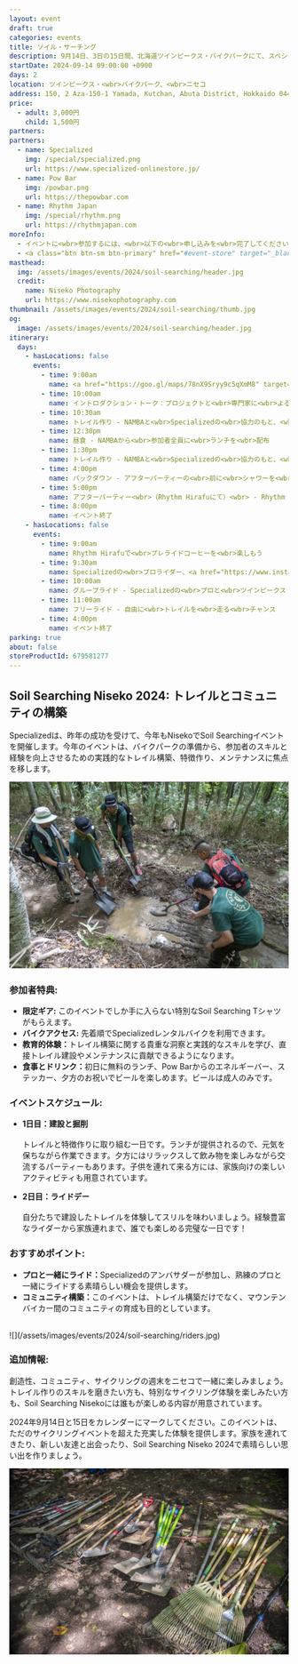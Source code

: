 ```yaml
---
layout: event
draft: true
categories: events
title: ソイル・サーチング
description: 9月14日、3日の15日間、北海道ツインピークス・バイクパークにて、スペシャライズドとNAMBAの共同イベント「Soil Searching in Niseko」が開催されます。
startDate: 2024-09-14 09:00:00 +0900
days: 2
location: ツインピークス・<wbr>バイクパーク、<wbr>ニセコ
address: 150, 2 Aza-150-1 Yamada, Kutchan, Abuta District, Hokkaido 044-0081
price:
  - adult: 3,000円
    child: 1,500円
partners:
partners:
  - name: Specialized
    img: /special/specialized.png
    url: https://www.specialized-onlinestore.jp/
  - name: Pow Bar
    img: /powbar.png
    url: https://thepowbar.com
  - name: Rhythm Japan
    img: /special/rhythm.png
    url: https://rhythmjapan.com
moreInfo:
  - イベントに<wbr>参加するには、<wbr>以下の<wbr>申し込みを<wbr>完了してください。
  - <a class="btn btn-sm btn-primary" href="#event-store" target="_blank">お申し込みはこちら</a>
masthead:
  img: /assets/images/events/2024/soil-searching/header.jpg
  credit:
    name: Niseko Photography
    url: https://www.nisekophotography.com
thumbnail: /assets/images/events/2024/soil-searching/thumb.jpg
og:
  image: /assets/images/events/2024/soil-searching/header.jpg
itinerary:
  days:
    - hasLocations: false
      events:
        - time: 9:00am
          name: <a href="https://goo.gl/maps/78nX9Sryy9c5qXmM8" target="_blank">Rhythm Hirafu</a>にて受付
        - time: 10:00am
          name: イントロダクション・トーク：プロジェクトと<wbr>専門家に<wbr>よる<wbr>Soil Searching Program に<wbr>ついて<wbr>学ぶ
        - time: 10:30am
          name: トレイル作り - NAMBAと<wbr>Specializedの<wbr>協力のもと、<wbr>バイクパーク内の<wbr>トレイル造成を<wbr>体験。
        - time: 12:30pm
          name: 昼食 - NAMBAから<wbr>参加者全員に<wbr>ランチを<wbr>配布
        - time: 1:30pm
          name: トレイル作り - NAMBAと<wbr>Specializedの<wbr>協力のもと、<wbr>バイクパーク内の<wbr>トレイル造成を<wbr>体験。
        - time: 4:00pm
          name: パックダウン - アフターパーティーの<wbr>前に<wbr>シャワーを<wbr>浴びたり、<wbr>昼寝を<wbr>したりする<wbr>良い<wbr>時間です！
        - time: 5:00pm
          name: アフターパーティー<wbr>（Rhythm Hirafuにて）<wbr> - Rhythm Hirafuにてビールと<wbr>軽食を<wbr>お楽しみください！
        - time: 8:00pm
          name: イベント終了
    - hasLocations: false
      events:
        - time: 9:00am
          name: Rhythm Hirafuで<wbr>プレライドコーヒーを<wbr>楽しもう
        - time: 9:30am
          name: Specializedの<wbr>プロライダー、<a href="https://www.instagram.com/yuki_kishi_/" target="_blank">Yuki Kishi</a>に<wbr>よる<wbr>MTBトリックショーと<wbr>Q&A
        - time: 10:00am
          name: グループライド - Specializedの<wbr>プロと<wbr>ツインピークス・バイクパークを<wbr>作る<wbr>チームに<wbr>よる<wbr>オーガナイズドライド
        - time: 11:00am
          name: フリーライド - 自由に<wbr>トレイルを<wbr>走る<wbr>チャンス
        - time: 4:00pm
          name: イベント終了
parking: true
about: false
storeProductId: 679581277
---
```

## <span class="ja">Soil Searching Niseko 2024: トレイルと<wbr>コミュニティの<wbr>構築</span>

<span class="ja">Specializedは、<wbr>昨年の<wbr>成功を<wbr>受けて、<wbr>今年も<wbr>Nisekoで<wbr>Soil Searchingイベントを<wbr>開催します。<wbr>今年の<wbr>イベントは、<wbr>バイクパークの<wbr>準備から、<wbr>参加者の<wbr>スキルと<wbr>経験を<wbr>向上させる<wbr>ための<wbr>実践的な<wbr>トレイル構築、<wbr>特徴作り、<wbr>メンテナンスに<wbr>焦点を<wbr>移します。</span>

![](/assets/images/events/2024/soil-searching/learn.jpg)

### 参加者特典:

- <span class="ja"><strong >限定ギア:</strong> この<wbr>イベントでしか<wbr>手に<wbr>入らない<wbr>特別な<wbr>Soil Searching Tシャツが<wbr>もらえます。</span>
- <span class="ja"><strong >バイクアクセス:</strong> 先着順で<wbr>Specializedレンタルバイクを<wbr>利用できます。</span>
- <span class="ja"><strong >教育的体験：</strong>トレイル構築に<wbr>関する<wbr>貴重な<wbr>洞察と<wbr>実践的な<wbr>スキルを<wbr>学び、<wbr>直接トレイル建設や<wbr>メンテナンスに<wbr>貢献できるようになります。</span>
- <span class="ja"><strong >食事と<wbr>ドリンク：</strong>初日に<wbr>無料の<wbr>ランチ、<wbr>Pow Barからの<wbr>エネルギーバー、<wbr>ステッカー、<wbr>夕方の<wbr>お祝いで<wbr>ビールを<wbr>楽しめます。<wbr>ビールは<wbr>成人のみです。</span>

### イベントスケジュール:


- <span class="ja"><strong >1日目：建設と<wbr>掘削</strong><br ></br>トレイルと<wbr>特徴作りに<wbr>取り組む<wbr>一日です。<wbr>ランチが<wbr>提供されるので、<wbr>元気を<wbr>保ちながら<wbr>作業できます。<wbr>夕方には<wbr>リラックスして<wbr>飲み物を<wbr>楽しみながら<wbr>交流する<wbr>パーティーも<wbr>あります。<wbr>子供を<wbr>連れて<wbr>来る<wbr>方には、<wbr>家族向けの<wbr>楽しい<wbr>アクティビティも<wbr>用意されています。</span>

- <span class="ja"><strong >2日目：ライドデー</strong><br ></br>自分たちで<wbr>建設した<wbr>トレイルを<wbr>体験して<wbr>スリルを<wbr>味わいましょう。<wbr>経験豊富な<wbr>ライダーから<wbr>家族連れまで、<wbr>誰でも<wbr>楽しめる<wbr>完璧な<wbr>一日です！</span>

### おすすめポイント:

- <span class="ja"><strong >プロと<wbr>一緒に<wbr>ライド：</strong>Specializedの<wbr>アンバサダーが<wbr>参加し、<wbr>熟練の<wbr>プロと<wbr>一緒に<wbr>ライドする<wbr>素晴らしい<wbr>機会を<wbr>提供します。</span>
- <span class="ja"><strong >コミュニティ構築：</strong>この<wbr>イベントは、<wbr>トレイル構築だけでなく、<wbr>マウンテンバイカー間の<wbr>コミュニティの<wbr>育成も<wbr>目的と<wbr>しています。</span>

<br />
![](/assets/images/events/2024/soil-searching/riders.jpg)

### 追加情報:

<span class="ja">創造性、<wbr>コミュニティ、<wbr>サイクリングの<wbr>週末を<wbr>ニセコで<wbr>一緒に<wbr>楽しみましょう。<wbr>トレイル作りの<wbr>スキルを<wbr>磨きたい<wbr>方も、<wbr>特別な<wbr>サイクリング体験を<wbr>楽しみたい<wbr>方も、<wbr>Soil Searching Nisekoには<wbr>誰もが<wbr>楽しめる<wbr>内容が<wbr>用意されています。</span>

<span class="ja">2024年9月14日と<wbr>15日を<wbr>カレンダーに<wbr>マークしてください。<wbr>この<wbr>イベントは、<wbr>ただの<wbr>サイクリングイベントを<wbr>超えた<wbr>充実した<wbr>体験を<wbr>提供します。<wbr>家族を<wbr>連れてきたり、<wbr>新しい<wbr>友達と<wbr>出会ったり、<wbr>Soil Searching Niseko 2024で<wbr>素晴らしい<wbr>思い出を<wbr>作りましょう。</span>

![](/assets/images/events/2024/soil-searching/tools.jpg)
